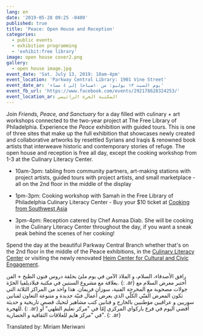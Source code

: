 ```yaml
---
lang: en
date: '2019-05-28 09:25 -0400'
published: true
title: 'Peace: Open House and Reception'
categories:
  - public events
  - exhibition programming
  - 'exhibit:free library'
image: open house cover2.png
gallery:
  - open house image.jpg
event_date: 'Sat. July 13, 2019: 10am-4pm'
event_location: 'Parkway Central Library: 1901 Vine Street'
event_date_ar: 'يوم السبت ١٣ يوليو: من ١٠صباحا إلى ٤ مساء'
event_fb_url: 'https://www.facebook.com/events/292178628324253/'
event_location_ar: المكتبة الحرة الرائيسي
---
```

Join _Friends, Peace, and Sanctuary_ for a day filled with culinary + art workshops connected to the two-year project at The Free Library of Philadelphia. Experience the _Peace_ exhibition with guided tours. This is one of three sites that make up the full exhibition that showcases newly created and collaborative artworks by resettled Syrians and Iraqis & renowned book artists that interweave historic and contemporary stories of refuge. The open house and reception is free all day, except the cooking workshop from 1-3 at the Culinary Literacy Center.

- 10am-3pm: tabling from community partners, art-making stations with project artists, guided tours with project artists, and small marketplace - all on the 2nd floor in the middle of the display

- 1pm-3pm: Cooking workshop with Samah in the Free Library of Philadelphia Culinary Literacy Center - Buy your $10 ticket at [Cooking from Southwest Asia](https://www.facebook.com/events/689303828179655/)

- 3pm-4pm: Reception catered by Chef Asmaa Diab. She will be cooking in the Culinary Literacy Center throughout the day, if you want a sneak peak behind the scenes of her cooking!


Spend the day at the beautiful Parkway Central Branch whether that's on the 2nd floor in the middle of the Peace exhibitions, in the [Culinary Literacy Center](https://libwww.freelibrary.org/programs/culinary/) or visiting the newly renovated [Heim Center for Cultural and Civic Engagement](https://libwww.freelibrary.org/blog/post/3712).

رافق الأصدقاء، السلام، و الملاذ الآمن في يوم ملئ بحلقة دروس فنون الطبخ + الفن بعلاقة مع مشروع السنتين في مكتبة فيلاديلفيا الحرّة.
{: .ar}
أختبر معرض السلام مع جولات مصحوبة مع المخرجة الفنية، سوزان فريمان. هذا واحد من المراكز الثلاثة التي تكون المعرض الفنّي الكلّي الذي يعرض أعمال فنيّة جديدة و متنوعة التعاون لفنانين سوريين و عراقيين موَطنيين بالخارج و فنانين كتب مشاهير لتحيك قصص تاريخية و حديثة للهجرة.
{: .ar}
أقضي اليوم في فرع باركواي المركزي إمّا في "مركز تعليم الطهي" أو في "مركز هايم للعلاقات الثقافية و الحضارية".
{: .ar}

Translated by: Miriam Meriwani
